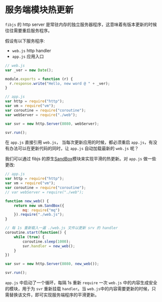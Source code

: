 # 服务端模块热更新

`fibjs` 的 http server 是常驻内存的独立服务器程序，这意味着有版本更新的时候往往需要重启服务程序。

假设有以下服务程序:
- `web.js` http handler
- `app.js` 应用入口

```javascript
// web.js
var _ver = new Date();

module.exports = function (r) {
  r.response.write("Hello, new word @ " + _ver);
}
```

```javascript
// app.js
var http = require("http");
var vm = require("vm");
var coroutine = require("coroutine");
var webServer = require("./web");

var svr = new http.Server(8080, webServer);

svr.run();
```

在 `app.js` 直接引用 `web.js`， 当每次更新应用的时候，都必须重启 `app.js`，有没有办法可以在更新代码的同时，让 `app.js` 自动加载最新的 `web.js` 呢？

我们可以通过 fibjs 的原生[SandBox](../manual/object/ifs/SandBox.md)模块来实现平滑的热更新。对 `app.js` 做一些更改:

```javascript
// app.js
var http = require("http");
var vm = require("vm");
var coroutine = require("coroutine");
// var webServer = require("./web");

function new_web() {
    return new vm.SandBox({
        mq: require("mq")
    }).require("./web.js");
}

// 每 1s 重新载入一遍 ./web.js 文件以更新 srv 的 handler
coroutine.start(function() {
    while (true) {
        coroutine.sleep(1000);
        svr.handler = new_web();
    }
})

var svr = new http.Server(8080, new_web());

svr.run();
```

`app.js` 中启动了一个循环，每隔 1s 重新 `require` 一次 `web.js` 中的内容生成安全的模块，用于为 `svr` 重新挂载 `handler`。当 `web.js`中的内容需要更新的时候，只需替换该文件，即可实现服务端程序的平滑更新。